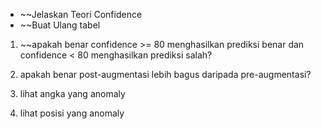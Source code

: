 - ~~Jelaskan Teori Confidence
- ~~Buat Ulang tabel

1. ~~apakah benar confidence >= 80 menghasilkan prediksi benar dan confidence < 80 menghasilkan prediksi salah?

2. apakah benar post-augmentasi lebih bagus daripada pre-augmentasi? 

3. lihat angka yang anomaly

4. lihat posisi yang anomaly